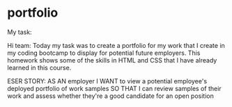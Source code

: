 # portfolio

My task:

Hi team: Today my task was to create a portfolio for my work that I create in my coding bootcamp to display for potential future employers. This homework shows some of the skills in HTML and CSS that I have already learned in this course.

ESER STORY:
AS AN employer
I WANT to view a potential employee's deployed portfolio of work samples
SO THAT I can review samples of their work and assess whether they're a good candidate for an open position